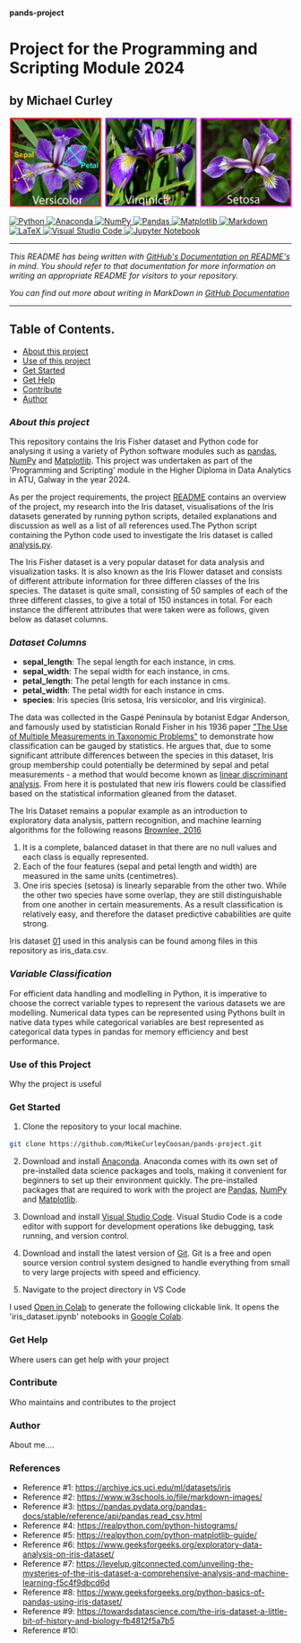 #### pands-project

# Project for the Programming and Scripting Module 2024

## **by Michael Curley**

![Iris Data Set](Images/iris_image.png)


<a target="_blank" href="https://docs.python.org/3/tutorial/index.html">
  <img src="https://img.shields.io/badge/python-3670A0?style=for-the-badge&logo=python&logoColor=ffdd54" alt="Python"/>
</a>
<a target="_blank" href="https://www.anaconda.com/">
  <img src="https://img.shields.io/badge/Anaconda-%2344A833.svg?style=for-the-badge&logo=anaconda&logoColor=white" alt="Anaconda"/>
</a>
<a target="_blank" href="https://numpy.org/devdocs/index.html">
  <img src="https://img.shields.io/badge/numpy-%23013243.svg?style=for-the-badge&logo=numpy&logoColor=white" alt="NumPy"/>
</a>
<a target="_blank" href="https://pypi.org/project/pandas/">
  <img src="https://img.shields.io/badge/pandas-%23150458.svg?style=for-the-badge&logo=pandas&logoColor=white" alt="Pandas"/>
</a>
<a target="_blank" href="https://matplotlib.org/">
  <img src="https://img.shields.io/badge/Matplotlib-%23ffffff.svg?style=for-the-badge&logo=Matplotlib&logoColor=black" alt="Matplotlib"/>
</a>
<a target="_blank" href="https://docs.github.com/en/get-started/writing-on-github/getting-started-with-writing-and-formatting-on-github/basic-writing-and-formatting-syntax">
  <img src="https://img.shields.io/badge/markdown-%23000000.svg?style=for-the-badge&logo=markdown&logoColor=white" alt="Markdown"/>
</a>
<a target="_blank" href="https://www.latex-project.org/">
  <img src="https://img.shields.io/badge/latex-%23008080.svg?style=for-the-badge&logo=latex&logoColor=white" alt="LaTeX"/>
</a>
<a target="_blank" href="https://code.visualstudio.com/">
  <img src="https://img.shields.io/badge/Visual%20Studio%20Code-0078d7.svg?style=for-the-badge&logo=visual-studio-code&logoColor=white" alt="Visual Studio Code"/>
</a>
<a target="_blank" href="https://jupyter.org/">
  <img src="https://img.shields.io/badge/jupyter-%23FA0F00.svg?style=for-the-badge&logo=jupyter&logoColor=white" alt="Jupyter Notebook"/>
</a>

-----

_This README has being written with [GitHub's Documentation on README's](https://docs.github.com/en/repositories/managing-your-repositorys-settings-and-features/customizing-your-repository/about-readmes) in mind. You should refer to that documentation for more information on writing an appropriate README for visitors to your 
repository._

_You can find out more about writing in MarkDown in [GitHub Documentation](https://docs.github.com/en/get-started/writing-on-github/getting-started-with-writing-and-formatting-on-github/basic-writing-and-formatting-syntax)_

-----


## Table of Contents.

* [About this project](#about-this-project)
* [Use of this project](#use-of-this-project)
* [Get Started](#get-started)
* [Get Help](#get-help)
* [Contribute](#contribute)
* [Author](#author)

### ***About this project***

This repository contains the Iris Fisher dataset and Python code for analysing it using a variety of Python software modules such as [pandas](https://pandas.pydata.org/), [NumPy](https://numpy.org/) and [Matplotlib](https://matplotlib.org/). This project was undertaken as part of the 'Programming and Scripting' module in the Higher Diploma in Data Analytics in ATU, Galway in the year 2024.

As per the project requirements, the project [README](https://github.com/MikeCurleyCoosan/pands-project/blob/main/README.md) contains an overview of the project, my 
research into the Iris dataset, visualisations of the Iris datasets generated by running python scripts, detailed explanations and discussion as 
well as a list of all references used.The Python script containing the Python code used to investigate the Iris dataset is called  [analysis.py](https://github.com/MikeCurleyCoosan/pands-project/blob/main/analysis.py).


The Iris Fisher dataset is a very popular dataset for data analysis and visualization tasks. It is also known as the Iris Flower dataset and consists of different attribute information for three differen classes of the Iris species. The dataset is quite small, consisting of 50 samples of each of the three different classes, to give a total of 150 instances in total. For each instance the different attributes that were taken were as follows, given below as dataset columns. 

### ***Dataset Columns***

- **sepal_length**: The sepal length for each instance, in cms.
- **sepal_width**: The sepal width for each instance, in cms.
- **petal_length**: The petal length for each instance in cms.
- **petal_width**: The petal width for each instance in cms.
- **species**: Iris species (Iris setosa, Iris versicolor, and Iris virginica).

The data was collected in the Gaspé Peninsula by botanist Edgar Anderson, and famously used by statistician Ronald Fisher in his 1936 paper ["The Use of Multiple Measurements in Taxonomic Problems"](https://onlinelibrary.wiley.com/doi/10.1111/j.1469-1809.1936.tb02137.x) to demonstrate how classification can be gauged by statistics. He argues that, due to some significant attribute differences between the species in this dataset, Iris group membership could potentially be determined by sepal and petal measurements - a method that would become known as [linear discriminant analysis](https://en.wikipedia.org/wiki/Linear_discriminant_analysis#:~:text=Linear%20discriminant%20analysis%20(LDA)%2C,classes%20of%20objects%20or%20events.). From here it is postulated that new iris flowers could be classified based on the statistical information gleaned from the dataset.

The Iris Dataset remains a popular example as an introduction to exploratory data analysis, pattern recognition, and machine learning algorithms for the following reasons [Brownlee, 2016](https://machinelearningmastery.com/machine-learning-in-python-step-by-step/)

1. It is a complete, balanced dataset in that there are no null values and each class is equally represented.
1. Each of the four features (sepal and petal length and width) are measured in the same units (centimetres).
1. One iris species (setosa) is linearly separable from the other two. While the other two species have some overlap, they are still distinguishable from one another in certain measurements. As a result classification is relatively easy, and therefore the dataset predictive cababilities are quite strong.

Iris dataset [01](#references) used in this analysis can be found among files in this repository as iris_data.csv.


### ***Variable Classification***

For efficient data handling and modlelling in Python, it is imperative to choose the correct variable types to represent the various datasets we are modelling. Numerical data types can be represented using Pythons built in native data types while categorical variables are best represented as categorical data types in pandas for memory efficiency and best performance.


### Use of this Project

Why the project is useful

### Get Started


1. Clone the repository to your local machine. 

```sh
git clone https://github.com/MikeCurleyCoosan/pands-project.git

```
2. Download and install [Anaconda](https://www.anaconda.com/). Anaconda comes with its own set of pre-installed data science packages and tools, making it convenient for 
beginners to set up their environment quickly. The pre-installed packages that are required to work with the project are [Pandas](https://pandas.pydata.org/), [NumPy](https://numpy.org/) and [Matplotlib](https://matplotlib.org/).

3. Download and install [Visual Studio Code](https://code.visualstudio.com/). Visual Studio Code is a code editor with support for development operations like debugging, 
task running, and version control.

4. Download and install the latest version of [Git](https://git-scm.com/). Git is a free and open source version control system designed to handle everything from small to 
very large projects with speed and efficiency.

5. Navigate to the project directory in VS Code


I used [Open in Colab](https://openincolab.com/) to generate the following clickable link. It opens the 'iris_dataset.ipynb' notebooks in [Google Colab](https://colab.research.google.com/).



### Get Help

Where users can get help with your project

### Contribute 

Who maintains and contributes to the project

### Author

About me....

### References

- Reference #1: https://archive.ics.uci.edu/ml/datasets/iris
- Reference #2: https://www.w3schools.io/file/markdown-images/ 
- Reference #3: https://pandas.pydata.org/pandas-docs/stable/reference/api/pandas.read_csv.html
- Reference #4: https://realpython.com/python-histograms/ 
- Reference #5: https://realpython.com/python-matplotlib-guide/
- Reference #6: https://www.geeksforgeeks.org/exploratory-data-analysis-on-iris-dataset/
- Reference #7: https://levelup.gitconnected.com/unveiling-the-mysteries-of-the-iris-dataset-a-comprehensive-analysis-and-machine-learning-f5c4f9dbcd6d
- Reference #8: https://www.geeksforgeeks.org/python-basics-of-pandas-using-iris-dataset/
- Reference #9: https://towardsdatascience.com/the-iris-dataset-a-little-bit-of-history-and-biology-fb4812f5a7b5
- Reference #10: 

